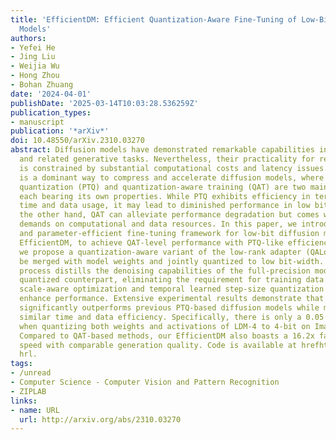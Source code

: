 ```yaml
---
title: 'EfficientDM: Efficient Quantization-Aware Fine-Tuning of Low-Bit Diffusion
  Models'
authors:
- Yefei He
- Jing Liu
- Weijia Wu
- Hong Zhou
- Bohan Zhuang
date: '2024-04-01'
publishDate: '2025-03-14T10:03:28.536259Z'
publication_types:
- manuscript
publication: '*arXiv*'
doi: 10.48550/arXiv.2310.03270
abstract: Diffusion models have demonstrated remarkable capabilities in image synthesis
  and related generative tasks. Nevertheless, their practicality for real-world applications
  is constrained by substantial computational costs and latency issues. Quantization
  is a dominant way to compress and accelerate diffusion models, where post-training
  quantization (PTQ) and quantization-aware training (QAT) are two main approaches,
  each bearing its own properties. While PTQ exhibits efficiency in terms of both
  time and data usage, it may lead to diminished performance in low bit-width. On
  the other hand, QAT can alleviate performance degradation but comes with substantial
  demands on computational and data resources. In this paper, we introduce a data-free
  and parameter-efficient fine-tuning framework for low-bit diffusion models, dubbed
  EfficientDM, to achieve QAT-level performance with PTQ-like efficiency. Specifically,
  we propose a quantization-aware variant of the low-rank adapter (QALoRA) that can
  be merged with model weights and jointly quantized to low bit-width. The fine-tuning
  process distills the denoising capabilities of the full-precision model into its
  quantized counterpart, eliminating the requirement for training data. We also introduce
  scale-aware optimization and temporal learned step-size quantization to further
  enhance performance. Extensive experimental results demonstrate that our method
  significantly outperforms previous PTQ-based diffusion models while maintaining
  similar time and data efficiency. Specifically, there is only a 0.05 sFID increase
  when quantizing both weights and activations of LDM-4 to 4-bit on ImageNet 256x256.
  Compared to QAT-based methods, our EfficientDM also boasts a 16.2x faster quantization
  speed with comparable generation quality. Code is available at hrefhttps://github.com/ThisisBillhe/EfficientDMthis
  hrl.
tags:
- /unread
- Computer Science - Computer Vision and Pattern Recognition
- ZIPLAB
links:
- name: URL
  url: http://arxiv.org/abs/2310.03270
---
```


